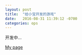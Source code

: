 ```yaml
---
layout: post
title:  "给小宝开发的游戏"
date:   2016-08-31 11:39:12 -0700
categories: ops
---
```

开发中...

[My page](/PattersGameForKid/gameindex.html)

[jekyll-docs]: http://jekyllrb.com/docs/home
[jekyll-gh]:   https://github.com/jekyll/jekyll
[jekyll-talk]: https://talk.jekyllrb.com/
